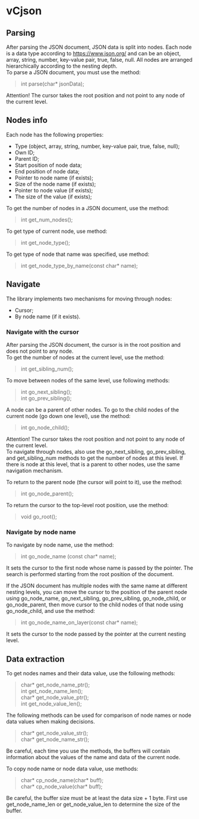 # vCjson
## Parsing
After parsing the JSON document, JSON data is split into nodes. Each node is a data type according to https://www.json.org/ and can be an object, array, string, number, key-value pair, true, false, null.
All nodes are arranged hierarchically according to the nesting depth.<br />
To parse a JSON document, you must use the method:
>int parse(char* jsonData);

Attention! The cursor takes the root position and not point to any node of the current level.
## Nodes info
Each node has the following properties:<br />
+ Type (object, array, string, number, key-value pair, true, false, null);
+ Own ID;
+ Parent ID;
+ Start position of node data;
+ End position of node data;
+ Pointer to node name (if exists);
+ Size of the node name (if exists);
+ Pointer to node value (if exists);
+ The size of the value (if exists);

To get the number of nodes in a JSON document, use the method:<br />
>int get_num_nodes();

To get type of current node, use method:
> int get_node_type();

To get type of node that name was specified, use method:
> int get_node_type_by_name(const char* name);


## Navigate
The library implements two mechanisms for moving through nodes:
+ Cursor;
+ By node name (if it exists).
  
### Navigate with the cursor
After parsing the JSON document, the cursor is in the root position and does not point to any node.<br />
To get the number of nodes at the current level, use the method:
> int get_sibling_num();

To move between nodes of the same level, use following methods:
> int go_next_sibling();<br />
> int go_prev_sibling();

A node can be a parent of other nodes. To go to the child nodes of the current node (go down one level), use the method:
> int go_node_child();

Attention! The cursor takes the root position and not point to any node of the current level.<br />
To navigate through nodes, also use the go_next_sibling, go_prev_sibling, and get_sibling_num methods to get the number of nodes at this level. If there is node at this level, that is a parent to other nodes, use the same navigation mechanism.<br />

To return to the parent node (the cursor will point to it), use the method:
> int go_node_parent();

To return the cursor to the top-level root position, use the method:
> void go_root();

### Navigate by node name
To navigate by node name, use the method:
> int go_node_name (const char* name);

It sets the cursor to the first node whose name is passed by the pointer. The search is performed starting from the root position of the document.<br />
  
If the JSON document has multiple nodes with the same name at different nesting levels, you can move the cursor to the position of the parent node using go_node_name, go_next_sibling, go_prev_sibling, go_node_child, or go_node_parent, then move cursor to the child nodes of that node using go_node_child, and use the method:
> int go_node_name_on_layer(const char* name);

It sets the cursor to the node passed by the pointer at the current nesting level.

## Data extraction
To get nodes names and their data value, use the following methods:
> char* get_node_name_ptr();<br />
> int get_node_name_len();<br />
> char* get_node_value_ptr();<br />
> int get_node_value_len();


The following methods can be used for comparison of node names or node data values when making decisions.
> char* get_node_value_str();<br />
> char* get_node_name_str();

Be careful, each time you use the methods, the buffers will contain information about the values of the name and data of the current node.

To copy node name or node data value, use methods: 
> char* cp_node_name(char* buff);<br />
> char* cp_node_value(char* buff);

Be careful, the buffer size must be at least the data size + 1 byte. First use get_node_name_len or get_node_value_len to determine the size of the buffer.
